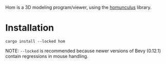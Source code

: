 Hom is a 3D modeling program/viewer, using the [homunculus] library.

# Installation

```shell
cargo install --locked hom
```

NOTE: `--locked` is recommended because newer versions of Bevy (0.12.1)
contain regressions in mouse handling.


[homunculus]: https://docs.rs/homunculus
